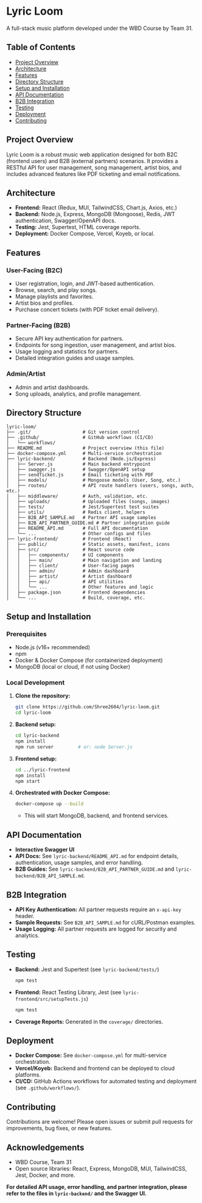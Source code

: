 # Lyric Loom

A full-stack music platform developed under the WBD Course by Team 31.



## Table of Contents
- [Project Overview](#project-overview)
- [Architecture](#architecture)
- [Features](#features)
- [Directory Structure](#directory-structure)
- [Setup and Installation](#setup-and-installation)
- [API Documentation](#api-documentation)
- [B2B Integration](#b2b-integration)
- [Testing](#testing)
- [Deployment](#deployment)
- [Contributing](#contributing)



## Project Overview
Lyric Loom is a robust music web application designed for both B2C (frontend users) and B2B (external partners) scenarios. It provides a RESTful API for user management, song management, artist bios, and includes advanced features like PDF ticketing and email notifications.



## Architecture
- **Frontend:** React (Redux, MUI, TailwindCSS, Chart.js, Axios, etc.)
- **Backend:** Node.js, Express, MongoDB (Mongoose), Redis, JWT authentication, Swagger/OpenAPI docs.
- **Testing:** Jest, Supertest, HTML coverage reports.
- **Deployment:** Docker Compose, Vercel, Koyeb, or local.



## Features
### User-Facing (B2C)
- User registration, login, and JWT-based authentication.
- Browse, search, and play songs.
- Manage playlists and favorites.
- Artist bios and profiles.
- Purchase concert tickets (with PDF ticket email delivery).

### Partner-Facing (B2B)
- Secure API key authentication for partners.
- Endpoints for song ingestion, user management, and artist bios.
- Usage logging and statistics for partners.
- Detailed integration guides and usage samples.

### Admin/Artist
- Admin and artist dashboards.
- Song uploads, analytics, and profile management.


## Directory Structure
```
lyric-loom/
├── .git/                   # Git version control
├── .github/                # GitHub workflows (CI/CD)
│   └── workflows/
├── README.md               # Project overview (this file)
├── docker-compose.yml      # Multi-service orchestration
├── lyric-backend/          # Backend (Node.js/Express)
│   ├── Server.js           # Main backend entrypoint
│   ├── swagger.js          # Swagger/OpenAPI setup
│   ├── sendTicket.js       # Email ticketing with PDF
│   ├── models/             # Mongoose models (User, Song, etc.)
│   ├── routes/             # API route handlers (users, songs, auth, etc.)
│   ├── middleware/         # Auth, validation, etc.
│   ├── uploads/            # Uploaded files (songs, images)
│   ├── tests/              # Jest/Supertest test suites
│   ├── utils/              # Redis client, helpers
│   ├── B2B_API_SAMPLE.md   # Partner API usage samples
│   ├── B2B_API_PARTNER_GUIDE.md # Partner integration guide
│   ├── README_API.md       # Full API documentation
│   └── ...                 # Other configs and files
├── lyric-frontend/         # Frontend (React)
│   ├── public/             # Static assets, manifest, icons
│   ├── src/                # React source code
│   │   ├── components/     # UI components
│   │   ├── main/           # Main navigation and landing
│   │   ├── client/         # User-facing pages
│   │   ├── admin/          # Admin dashboard
│   │   ├── artist/         # Artist dashboard
│   │   ├── api/            # API utilities
│   │   └── ...             # Other features and logic
│   ├── package.json        # Frontend dependencies
│   └── ...                 # Build, coverage, etc.
```



## Setup and Installation
### Prerequisites
- Node.js (v16+ recommended)
- npm
- Docker & Docker Compose (for containerized deployment)
- MongoDB (local or cloud, if not using Docker)

### Local Development
1. **Clone the repository:**
   ```sh
   git clone https://github.com/Shree2604/lyric-loom.git
   cd lyric-loom
   ```
2. **Backend setup:**
   ```sh
   cd lyric-backend
   npm install
   npm run server         # or: node Server.js
   ```
3. **Frontend setup:**
   ```sh
   cd ../lyric-frontend
   npm install
   npm start
   ```
4. **Orchestrated with Docker Compose:**
   ```sh
   docker-compose up --build
   ```
   - This will start MongoDB, backend, and frontend services.



## API Documentation
- **Interactive Swagger UI** 
- **API Docs:** See `lyric-backend/README_API.md` for endpoint details, authentication, usage samples, and error handling.
- **B2B Guides:** See `lyric-backend/B2B_API_PARTNER_GUIDE.md` and `lyric-backend/B2B_API_SAMPLE.md`.



## B2B Integration
- **API Key Authentication:** All partner requests require an `x-api-key` header.
- **Sample Requests:** See `B2B_API_SAMPLE.md` for cURL/Postman examples.
- **Usage Logging:** All partner requests are logged for security and analytics.



## Testing
- **Backend:** Jest and Supertest (see `lyric-backend/tests/`)
  ```sh
  npm test
  ```
- **Frontend:** React Testing Library, Jest (see `lyric-frontend/src/setupTests.js`)
  ```sh
  npm test
  ```
- **Coverage Reports:** Generated in the `coverage/` directories.



## Deployment
- **Docker Compose:** See `docker-compose.yml` for multi-service orchestration.
- **Vercel/Koyeb:** Backend and frontend can be deployed to cloud platforms.
- **CI/CD:** GitHub Actions workflows for automated testing and deployment (see `.github/workflows/`).



## Contributing
Contributions are welcome! Please open issues or submit pull requests for improvements, bug fixes, or new features.


## Acknowledgements
- WBD Course, Team 31
- Open source libraries: React, Express, MongoDB, MUI, TailwindCSS, Jest, Docker, and more.



**For detailed API usage, error handling, and partner integration, please refer to the files in `lyric-backend/` and the Swagger UI.**

